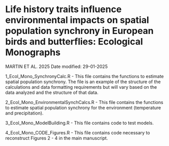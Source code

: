 
# Life history traits influence environmental impacts on spatial population synchrony in European birds and butterflies: Ecological Monographs
MARTIN ET AL. 2025
Date modified: 29-01-2025

1_Ecol_Mono_SynchronyCalc.R - This file contains the functions to estimate spatial population synchrony. The file is an example of the structure of the calculations and data formatting requirements but will vary based on the data analyzed and the structure of that data.


2_Ecol_Mono_EnvironmentalSynchCalcs.R - This file contains the functions to estimate spatial population synchrony for the environment (temperature and precipitation). 



3_Ecol_Mono_ModelBuilding.R - This file contains code to test models. 



4_Ecol_Mono_CODE_Figures.R - This file contains code necessary to reconstruct Figures 2 - 4 in the main manuscript.
